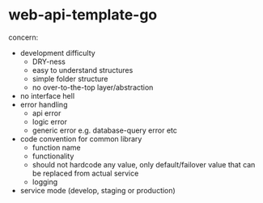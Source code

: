 # web-api-template-go
concern:
- development difficulty
  - DRY-ness
  - easy to understand structures
  - simple folder structure
  - no over-to-the-top layer/abstraction
- no interface hell
- error handling
  - api error
  - logic error
  - generic error e.g. database-query error etc
- code convention for common library
  - function name
  - functionality
  - should not hardcode any value, only default/failover value that can be replaced from actual service
  - logging
- service mode (develop, staging or production)
